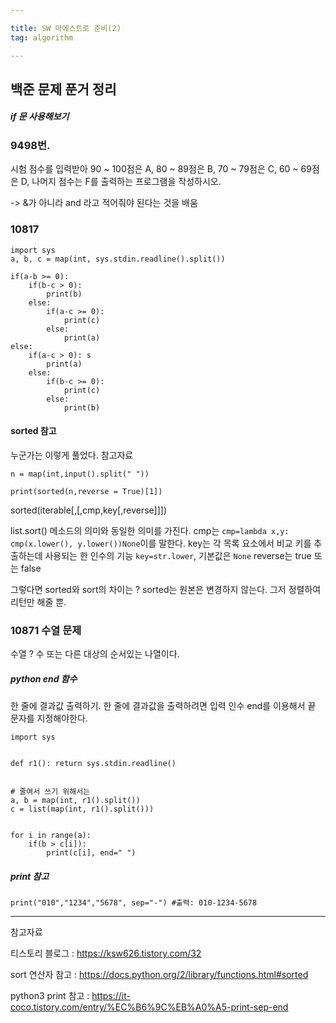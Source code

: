 ```yaml
---

title: SW 마에스트로 준비(2)
tag: algorithm

---
```




## 백준 문제 푼거 정리

##### if 문 사용해보기

### 9498번.

시험 점수를 입력받아 90 ~ 100점은 A, 80 ~ 89점은 B, 70 ~ 79점은 C, 60 ~ 69점은 D, 나머지 점수는 F를 출력하는 프로그램을 작성하시오.

-> &가 아니라 and 라고 적어줘야 된다는 것을 배움

### 10817

```
import sys
a, b, c = map(int, sys.stdin.readline().split())

if(a-b >= 0):
    if(b-c > 0):
        print(b)
    else:
        if(a-c >= 0):
            print(c)
        else:
            print(a)
else:
    if(a-c > 0): s
        print(a)
    else:
        if(b-c >= 0):
            print(c)
        else:
            print(b)

```


#### sorted 참고

누군가는 이렇게 풀었다.
참고자료 

```
n = map(int,input().split(" "))
 
print(sorted(n,reverse = True)[1])
```

sorted(iterable[,[,cmp,key[,reverse]]])

list.sort() 메소드의 의미와 동일한 의미를 가진다.
cmp는 `cmp=lambda x,y: cmp(x.lower(), y.lower())None`이를 말한다.
key는 각 목록 요소에서 비교 키를 추출하는데 사용되는 한 인수의 기능 `key=str.lower`, 기본값은 `None`
reverse는 true 또는 false

그렇다면 sorted와 sort의 차이는 ? sorted는 원본은 변경하지 않는다. 그저 정렬하여 리턴만 해줄 뿐.



### 10871 수열 문제

수열 ? 
수 또는 다른 대상의 순서있는 나열이다.


##### python end 함수

한 줄에 결과값 출력하기.
한 줄에 결과값을 출력하려면 입력 인수 end를 이용해서 끝 문자를 지정해야한다.

```
import sys


def r1(): return sys.stdin.readline()


# 줄여서 쓰기 위해서는
a, b = map(int, r1().split())
c = list(map(int, r1().split()))


for i in range(a):
    if(b > c[i]):
        print(c[i], end=" ")

```

##### print 참고

`print("010","1234","5678", sep="-") #출력: 010-1234-5678`








- - -
 
참고자료 

 티스토리 블로그 : https://ksw626.tistory.com/32
 
sort 연산자 참고 : https://docs.python.org/2/library/functions.html#sorted

python3 print 참고 :
https://it-coco.tistory.com/entry/%EC%B6%9C%EB%A0%A5-print-sep-end


